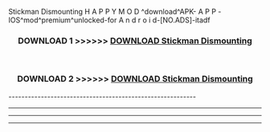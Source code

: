  Stickman Dismounting  H A P P Y M O D ^download^APK- A P P -IOS^mod^premium^unlocked-for A n d r o i d-[NO.ADS]-itadf



<div align="center">

<h3>DOWNLOAD 1 >>>>>> <a href="https://en-mod.web.app/?en= Stickman Dismounting ">DOWNLOAD Stickman Dismounting  </a></h3><br>

<h3>DOWNLOAD 2 >>>>>> <a href="https://en-mod.web.app/?en= Stickman Dismounting ">DOWNLOAD Stickman Dismounting  </a></h3>

</div>
----------------------------------------------------------

----------------------------------------------------------

----------------------------------------------------------

----------------------------------------------------------



